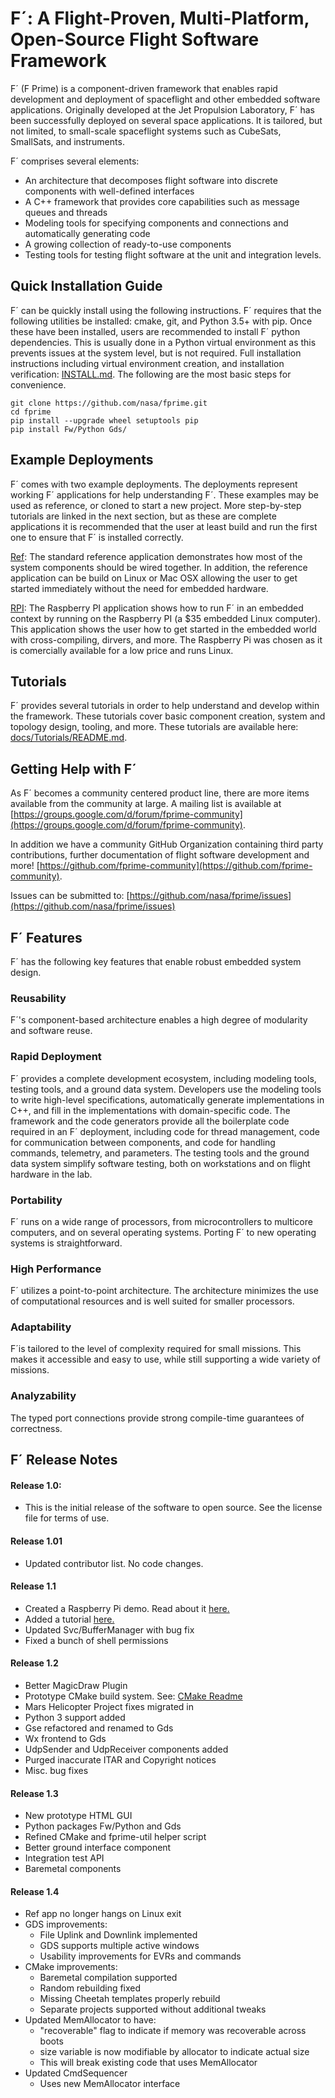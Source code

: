 # F´: A Flight-Proven, Multi-Platform, Open-Source Flight Software Framework

F´ (F Prime) is a component-driven framework that enables rapid development and deployment of spaceflight and other embedded software applications. Originally developed at the Jet Propulsion Laboratory, F´ has been successfully deployed on several space applications. It is tailored, but not limited, to small-scale spaceflight systems such as CubeSats, SmallSats, and instruments. 

F´ comprises several elements: 

* An architecture that decomposes flight software into discrete components with well-defined interfaces
* A C++ framework that provides core capabilities such as message queues and threads
* Modeling tools for specifying components and connections and automatically generating code
* A growing collection of ready-to-use components
* Testing tools for testing flight software at the unit and integration levels.

## Quick Installation Guide

F´ can be quickly install using the following instructions. F´ requires that the following utilities be installed: cmake, git, and Python 3.5+ with pip. Once these have been installed, users are 
recommended to install F´ python dependencies. This is usually done in a Python virtual environment as this prevents issues at the system level, but is not required. Full installation instructions
including virtual environment creation, and installation verification: [INSTALL.md](./docs/INSTALL.md). The following are the most basic steps for convenience.

```
git clone https://github.com/nasa/fprime.git
cd fprime
pip install --upgrade wheel setuptools pip
pip install Fw/Python Gds/
```

## Example Deployments

F´ comes with two example deployments. The deployments represent working F´ applications for help understanding F´. These examples may be used 
as reference, or cloned to start a new project. More step-by-step tutorials are linked in the next section, but as these are complete applications
it is recommended that the user at least build and run the first one to ensure that F´ is installed correctly.

[Ref](./Ref/README.md): The standard reference application demonstrates how most of the system components should be wired together. In addition,
the reference application can be build on Linux or Mac OSX allowing the user to get started immediately without the need for embedded hardware.

[RPI](./RPI/README.md): The Raspberry PI application shows how to run F´ in an embedded context by running on the Raspberry PI (a $35 embedded
Linux computer). This application shows the user how to get started in the embedded world with cross-compiling, dirvers, and more. The Raspberry
Pi was chosen as it is comercially available for a low price and runs Linux.

## Tutorials

F´ provides several tutorials in order to help understand and develop within the framework. These tutorials cover basic component creation, system
 and topology design, tooling, and more. These tutorials are available here: [docs/Tutorials/README.md](./docs/Tutorials/README.md).

## Getting Help with F´

As F´ becomes a community centered product line, there are more items available from the community at large. A mailing list is available
at [https://groups.google.com/d/forum/fprime-community](https://groups.google.com/d/forum/fprime-community).

In addition we have a community GitHub Organization containing third party contributions, further documentation of flight
software development and more! [https://github.com/fprime-community](https://github.com/fprime-community).

Issues can be submitted to: [https://github.com/nasa/fprime/issues](https://github.com/nasa/fprime/issues)


## F´ Features

F´ has the following key features that enable robust embedded system design.

### Reusability

F´'s component-based architecture enables a high degree of modularity and software reuse. 

### Rapid Deployment

F´ provides a complete development ecosystem, including modeling tools, testing tools, and a ground data system. Developers use the modeling tools to write high-level specifications, automatically generate implementations in C++, and fill in the implementations with domain-specific code. The framework and the code generators provide all the boilerplate code required in an F´ deployment, including code for thread management, code for communication between components, and code for handling commands, telemetry, and parameters. The testing tools and the ground data system simplify software testing, both on workstations and on flight hardware in the lab.

### Portability

F´ runs on a wide range of processors, from microcontrollers to multicore computers, and on several operating systems. Porting F´ to new operating systems is straightforward.

### High Performance

F´ utilizes a point-to-point architecture. The architecture minimizes the use of computational resources and is well suited for smaller processors.
	
### Adaptability

F´is tailored to the level of complexity required for small missions. This makes it accessible and easy to use, while still supporting a wide variety of missions.

### Analyzability

The typed port connections provide strong compile-time guarantees of correctness.

## F´ Release Notes

#### Release 1.0: 

 * This is the initial release of the software to open source. See the license file for terms of use.

#### Release 1.01

 * Updated contributor list. No code changes. 

#### Release 1.1

 * Created a Raspberry Pi demo. Read about it [here.](RPI/README.md)
 * Added a tutorial [here.](docs/Tutorials/README.md)
 * Updated Svc/BufferManager with bug fix
 * Fixed a bunch of shell permissions
 
#### Release 1.2

* Better MagicDraw Plugin
* Prototype CMake build system. See: [CMake Readme](cmake/README.md)
* Mars Helicopter Project fixes migrated in
* Python 3 support added
* Gse refactored and renamed to Gds
* Wx frontend to Gds
* UdpSender and UdpReceiver components added
* Purged inaccurate ITAR and Copyright notices
* Misc. bug fixes

#### Release 1.3

* New prototype HTML GUI
* Python packages Fw/Python and Gds
* Refined CMake and fprime-util helper script
* Better ground interface component
* Integration test API
* Baremetal components

#### Release 1.4

* Ref app no longer hangs on Linux exit
* GDS improvements:
  * File Uplink and Downlink implemented
  * GDS supports multiple active windows
  * Usability improvements for EVRs and commands
* CMake improvements:
  * Baremetal compilation supported
  * Random rebuilding fixed
  * Missing Cheetah templates properly rebuild
  * Separate projects supported without additional tweaks
* Updated MemAllocator to have:
  * "recoverable" flag to indicate if memory was recoverable across boots
  * size variable is now modifiable by allocator to indicate actual size
  * This will break existing code that uses MemAllocator
* Updated CmdSequencer
  * Uses new MemAllocator interface  


